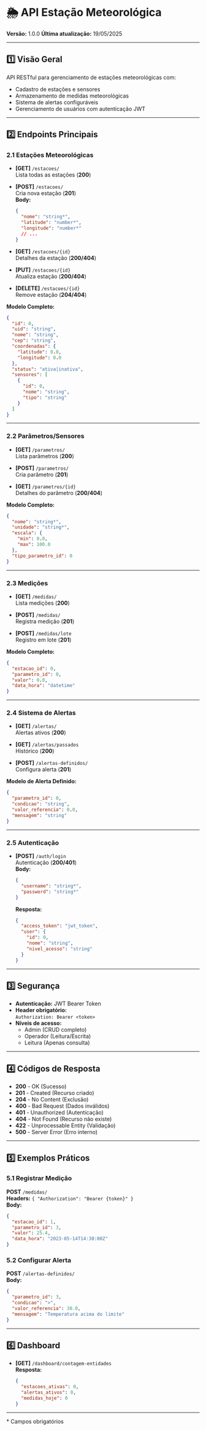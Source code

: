 # 🌦️ API Estação Meteorológica

**Versão:** 1.0.0
**Última atualização:** 19/05/2025

---

## 1️⃣ Visão Geral

API RESTful para gerenciamento de estações meteorológicas com:

- Cadastro de estações e sensores
- Armazenamento de medidas meteorológicas
- Sistema de alertas configuráveis
- Gerenciamento de usuários com autenticação JWT

---

## 2️⃣ Endpoints Principais

### 2.1 Estaçōes Meteorológicas

- **[GET]** `/estacoes/`  
  Lista todas as estações (**200**)

- **[POST]** `/estacoes/`  
  Cria nova estação (**201**)  
  **Body:**
  ```json
  {
    "nome": "string*",
    "latitude": "number*",
    "longitude": "number*"
    // ...
  }
  ```

- **[GET]** `/estacoes/{id}`  
  Detalhes da estação (**200/404**)

- **[PUT]** `/estacoes/{id}`  
  Atualiza estação (**200/404**)

- **[DELETE]** `/estacoes/{id}`  
  Remove estação (**204/404**)

**Modelo Completo:**
```json
{
  "id": 0,
  "uid": "string",
  "nome": "string",
  "cep": "string",
  "coordenadas": {
    "latitude": 0.0,
    "longitude": 0.0
  },
  "status": "ativa|inativa",
  "sensores": [
    {
      "id": 0,
      "nome": "string",
      "tipo": "string"
    }
  ]
}
```

---

### 2.2 Parâmetros/Sensores

- **[GET]** `/parametros/`  
  Lista parâmetros (**200**)

- **[POST]** `/parametros/`  
  Cria parâmetro (**201**)

- **[GET]** `/parametros/{id}`  
  Detalhes do parâmetro (**200/404**)

**Modelo Completo:**
```json
{
  "nome": "string*",
  "unidade": "string*",
  "escala": {
    "min": 0.0,
    "max": 100.0
  },
  "tipo_parametro_id": 0
}
```

---

### 2.3 Medições

- **[GET]** `/medidas/`  
  Lista medições (**200**)

- **[POST]** `/medidas/`  
  Registra medição (**201**)

- **[POST]** `/medidas/lote`  
  Registro em lote (**201**)

**Modelo Completo:**
```json
{
  "estacao_id": 0,
  "parametro_id": 0,
  "valor": 0.0,
  "data_hora": "datetime"
}
```

---

### 2.4 Sistema de Alertas

- **[GET]** `/alertas/`  
  Alertas ativos (**200**)

- **[GET]** `/alertas/passados`  
  Histórico (**200**)

- **[POST]** `/alertas-definidos/`  
  Configura alerta (**201**)

**Modelo de Alerta Definido:**
```json
{
  "parametro_id": 0,
  "condicao": "string",
  "valor_referencia": 0.0,
  "mensagem": "string"
}
```

---

### 2.5 Autenticação

- **[POST]** `/auth/login`  
  Autenticação (**200/401**)  
  **Body:**
  ```json
  {
    "username": "string*",
    "password": "string*"
  }
  ```
  **Resposta:**
  ```json
  {
    "access_token": "jwt_token",
    "user": {
      "id": 0,
      "nome": "string",
      "nivel_acesso": "string"
    }
  }
  ```

---

## 3️⃣ Segurança

- **Autenticação:** JWT Bearer Token
- **Header obrigatório:**  
  `Authorization: Bearer <token>`
- **Níveis de acesso:**
  - Admin (CRUD completo)
  - Operador (Leitura/Escrita)
  - Leitura (Apenas consulta)

---

## 4️⃣ Códigos de Resposta

- **200** - OK (Sucesso)
- **201** - Created (Recurso criado)
- **204** - No Content (Exclusão)
- **400** - Bad Request (Dados inválidos)
- **401** - Unauthorized (Autenticação)
- **404** - Not Found (Recurso não existe)
- **422** - Unprocessable Entity (Validação)
- **500** - Server Error (Erro interno)

---

## 5️⃣ Exemplos Práticos

### 5.1 Registrar Medição

**POST** `/medidas/`  
**Headers:** `{ "Authorization": "Bearer {token}" }`  
**Body:**
```json
{
  "estacao_id": 1,
  "parametro_id": 3,
  "valor": 25.4,
  "data_hora": "2023-05-14T14:30:00Z"
}
```

### 5.2 Configurar Alerta

**POST** `/alertas-definidos/`  
**Body:**
```json
{
  "parametro_id": 3,
  "condicao": ">",
  "valor_referencia": 30.0,
  "mensagem": "Temperatura acima do limite"
}
```

---

## 6️⃣ Dashboard

- **[GET]** `/dashboard/contagem-entidades`  
  **Resposta:**
  ```json
  {
    "estacoes_ativas": 0,
    "alertas_ativos": 0,
    "medidas_hoje": 0
  }
  ```

---

\* Campos obrigatórios
